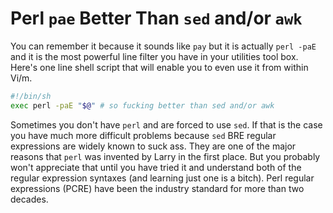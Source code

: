 # Perl `pae` Better Than `sed` and/or `awk`

You can remember it because it sounds like `pay` but it is actually
`perl -paE` and it is the most powerful line filter you have in your
utilities tool box. Here's one line shell script that will enable you to
even use it from within Vi/m. 

```sh
#!/bin/sh
exec perl -paE "$@" # so fucking better than sed and/or awk
```

Sometimes you don't have `perl` and are forced to use `sed`. If that is
the case you have much more difficult problems because `sed` BRE regular
expressions are widely known to suck ass. They are one of the major
reasons that `perl` was invented by Larry in the first place. But you
probably won't appreciate that until you have tried it and understand
both of the regular expression syntaxes (and learning just one is a
bitch). Perl regular expressions (PCRE) have been the industry standard
for more than two decades.
